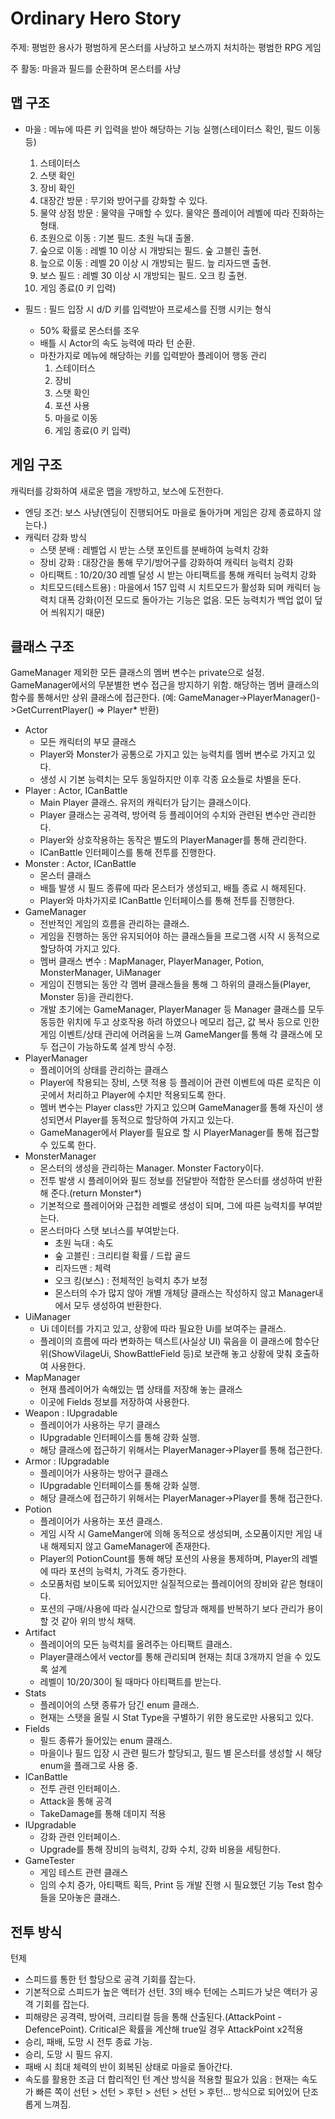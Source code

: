 # Ordinary Hero Story

주제: 평범한 용사가 평범하게 몬스터를 사냥하고 보스까지 처치하는 평범한 RPG 게임

주 활동: 마을과 필드를 순환하며 몬스터를 사냥

맵 구조
------------------------------------------------------------------------------------------------------------
 - 마을 : 메뉴에 따른 키 입력을 받아 해당하는 기능 실행(스테이터스 확인, 필드 이동 등)
   1. 스테이터스
   2. 스탯 확인
   3. 장비 확인
   4. 대장간 방문 : 무기와 방어구를 강화할 수 있다.
   5. 물약 상점 방문 : 물약을 구매할 수 있다. 물약은 플레이어 레벨에 따라 진화하는 형태.
   6. 초원으로 이동 : 기본 필드. 초원 늑대 출몰.
   7. 숲으로 이동 : 레벨 10 이상 시 개방되는 필드. 숲 고블린 출현.
   8. 늪으로 이동 : 레벨 20 이상 시 개방되는 필드. 늪 리자드맨 출현.
   9. 보스 필드 : 레벨 30 이상 시 개방되는 필드. 오크 킹 출현.
   10. 게임 종료(0 키 입력)
       
 - 필드 : 필드 입장 시 d/D 키를 입력받아 프로세스를 진행 시키는 형식
   - 50% 확률로 몬스터를 조우
   - 배틀 시 Actor의 속도 능력에 따라 턴 순환.
   -  마찬가지로 메뉴에 해당하는 키를 입력받아 플레이어 행동 관리
      1. 스테이터스
      2. 장비
      3. 스탯 확인
      4. 포션 사용
      5. 마을로 이동
      6. 게임 종료(0 키 입력)

게임 구조
------------------------------------------------------------------------------------------------------------
캐릭터를 강화하여 새로운 맵을 개방하고, 보스에 도전한다.
 
 - 엔딩 조건: 보스 사냥(엔딩이 진행되어도 마을로 돌아가며 게임은 강제 종료하지 않는다.)
 - 캐릭터 강화 방식
    - 스탯 분배 : 레벨업 시 받는 스탯 포인트를 분배하여 능력치 강화
    - 장비 강화 : 대장간을 통해 무기/방어구를 강화하여 캐릭터 능력치 강화
    - 아티팩트 : 10/20/30 레벨 달성 시 받는 아티팩트를 통해 캐릭터 능력치 강화
    - 치트모드(테스트용) : 마을에서 157 입력 시 치트모드가 활성화 되며 캐릭터 능력치 대폭 강화(이전 모드로 돌아가는 기능은 없음. 모든 능력치가 백업 없이 덮어 씌워지기 때문)
     
클래스 구조
------------------------------------------------------------------------------------------------------------
GameManager 제외한 모든 클래스의 멤버 변수는 private으로 설정. GameManager에서의 무분별한 변수 접근을 방지하기 위함.
해당하는 멤버 클래스의 함수를 통해서만 상위 클래스에 접근한다.
(예: GameManager->PlayerManager()->GetCurrentPlayer() => Player* 반환)

 - Actor
   - 모든 캐릭터의 부모 클래스
   - Player와 Monster가 공통으로 가지고 있는 능력치를 멤버 변수로 가지고 있다.
   - 생성 시 기본 능력치는 모두 동일하지만 이후 각종 요소들로 차별을 둔다.
 - Player : Actor, ICanBattle
   - Main Player 클래스. 유저의 캐릭터가 담기는 클래스이다.
   - Player 클래스는 공격력, 방어력 등 플레이어의 수치와 관련된 변수만 관리한다.
   - Player와 상호작용하는 동작은 별도의 PlayerManager를 통해 관리한다.
   - ICanBattle 인터페이스를 통해 전투를 진행한다.
 - Monster : Actor, ICanBattle
   - 몬스터 클래스
   - 배틀 발생 시 필드 종류에 따라 몬스터가 생성되고, 배틀 종료 시 해제된다.
   - Player와 마차가지로 ICanBattle 인터페이스를 통해 전투를 진행한다.
 - GameManager
    - 전반적인 게임의 흐름을 관리하는 클래스.
    - 게임을 진행하는 동안 유지되어야 하는 클래스들을 프로그램 시작 시 동적으로 할당하여 가지고 있다.
    - 멤버 클래스 변수 : MapManager, PlayerManager, Potion, MonsterManager, UiManager
    - 게임이 진행되는 동안 각 멤버 클래스들을 통해 그 하위의 클래스들(Player, Monster 등)을 관리한다.
    - 개발 초기에는 GameManager, PlayerManager 등 Manager 클래스를 모두 동등한 위치에 두고 상호작용 하려 하였으나 메모리 접근, 값 복사 등으로 인한 게임 이벤트/상태 관리에 어려움을 느껴 GameManger를 통해 각 클래스에 모두 접근이 가능하도록 설계 방식 수정.
 - PlayerManager
    - 플레이어의 상태를 관리하는 클래스
    - Player에 착용되는 장비, 스탯 적용 등 플레이어 관련 이벤트에 따른 로직은 이곳에서 처리하고 Player에 수치만 적용되도록 한다.
    - 멤버 변수는 Player class만 가지고 있으며 GameManager를 통해 자신이 생성되면서 Player를 동적으로 할당하여 가지고 있는다.
    - GameManager에서 Player를 필요로 할 시 PlayerManager를 통해 접근할 수 있도록 한다.
 - MonsterManager
    - 몬스터의 생성을 관리하는 Manager. Monster Factory이다.
    - 전투 발생 시 플레이어와 필드 정보를 전달받아 적합한 몬스터를 생성하여 반환해 준다.(return Monster*)
    - 기본적으로 플레이어와 근접한 레벨로 생성이 되며, 그에 따른 능력치를 부여받는다.
    - 몬스터마다 스탯 보너스를 부여받는다.
       - 초원 늑대 : 속도
       - 숲 고블린 : 크리티컬 확률 / 드랍 골드
       - 리자드맨 : 체력
       - 오크 킹(보스) : 전체적인 능력치 추가 보정
       - 몬스터의 수가 많지 않아 개별 개체당 클래스는 작성하지 않고 Manager내에서 모두 생성하여 반환한다.
 - UiManager
    - Ui 데이터를 가지고 있고, 상황에 따라 필요한 Ui를 보여주는 클래스.
    - 플레이의 흐름에 따라 변화하는 텍스트(사실상 UI) 묶음을 이 클래스에 함수단위(ShowVilageUi, ShowBattleField 등)로 보관해 놓고 상황에 맞춰 호출하여 사용한다.
 - MapManager
    - 현재 플레이어가 속해있는 맵 상태를 저장해 놓는 클래스
    - 이곳에 Fields 정보를 저장하여 사용한다.
 - Weapon : IUpgradable
    - 플레이어가 사용하는 무기 클래스
    - IUpgradable 인터페이스를 통해 강화 실행.
    - 해당 클래스에 접근하기 위해서는 PlayerManager->Player를 통해 접근한다.
 - Armor : IUpgradable
    - 플레이어가 사용하는 방어구 클래스
    - IUpgradable 인터페이스를 통해 강화 실행.
    - 해당 클래스에 접근하기 위해서는 PlayerManager->Player를 통해 접근한다.
 - Potion
    - 플레이어가 사용하는 포션 클래스.
    - 게임 시작 시 GameManger에 의해 동적으로 생성되며, 소모품이지만 게임 내내 해제되지 않고 GameManager에 존재한다.
    - Player의 PotionCount를 통해 해당 포션의 사용을 통제하며, Player의 레벨에 따라 포션의 능력치, 가격도 증가한다.
    - 소모품처럼 보이도록 되어있지만 실질적으로는 플레이어의 장비와 같은 형태이다.
    - 포션의 구매/사용에 따라 실시간으로 할당과 해제를 반복하기 보다 관리가 용이할 것 같아 위의 방식 채택.
 - Artifact
    - 플레이어의 모든 능력치를 올려주는 아티팩트 클래스.
    - Player클래스에서 vector를 통해 관리되며 현재는 최대 3개까지 얻을 수 있도록 설계
    - 레벨이 10/20/30이 될 때마다 아티팩트를 받는다.
 - Stats
    - 플레이어의 스탯 종류가 담긴 enum 클래스.
    - 현재는 스탯을 올릴 시 Stat Type을 구별하기 위한 용도로만 사용되고 있다.
 - Fields
    - 필드 종류가 들어있는 enum 클래스.
    - 마을이나 필드 입장 시 관련 필드가 할당되고, 필드 별 몬스터를 생성할 시 해당 enum을 플래그로 사용 중.
 - ICanBattle
    - 전투 관련 인터페이스.
    - Attack을 통해 공격
    - TakeDamage를 통해 데미지 적용
 - IUpgradable
    - 강화 관련 인터페이스.
    - Upgrade를 통해 장비의 능력치, 강화 수치, 강화 비용을 세팅한다.
 - GameTester
    - 게임 테스트 관련 클래스
    - 임의 수치 증가, 아티팩트 획득, Print 등 개발 진행 시 필요했던 기능 Test 함수들을 모아놓은 클래스.


전투 방식
------------------------------------------------------------------------------------------------------------
턴제
 - 스피드를 통한 턴 할당으로 공격 기회를 잡는다.
 - 기본적으로 스피드가 높은 액터가 선턴. 3의 배수 턴에는 스피드가 낮은 액터가 공격 기회를 잡는다.
 - 피해량은 공격력, 방어력, 크리티컬 등을 통해 산출된다.(AttackPoint - DefencePoint). Critical은 확률을 계산해 true일 경우 AttackPoint x2적용
 - 승리, 패배, 도망 시 전투 종료 가능.
 - 승리, 도망 시 필드 유지.
 - 패배 시 최대 체력의 반이 회복된 상태로 마을로 돌아간다.
 - 속도를 활용한 조금 더 합리적인 턴 계산 방식을 적용할 필요가 있음 : 현재는 속도가 빠른 쪽이 선턴 > 선턴 > 후턴 > 선턴 > 선턴 > 후턴... 방식으로 되어있어 단조롭게 느껴짐.
